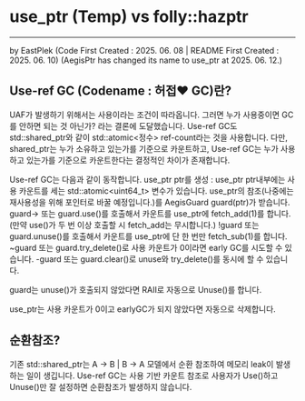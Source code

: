 # use_ptr (Temp) vs folly::hazptr
---
by EastPlek (Code First Created : 2025. 06. 08 | README First Created : 2025. 06. 10)
(AegisPtr has changed its name to use_ptr at 2025. 06. 12.)

## Use-ref GC (Codename : 허접❤️ GC)란?
UAF가 발생하기 위해서는 사용이라는 조건이 따라옵니다.
그러면 누가 사용중이면 GC를 안하면 되는 것 아닌가? 라는 결론에 도달했습니다.
Use-ref GC도 std::shared_ptr와 같이 std::atomic<정수> ref-count라는 것을 사용합니다.
다만, shared_ptr는 누가 소유하고 있는가를 기준으로 카운트하고,
Use-ref GC는 누가 사용하고 있는가를 기준으로 카운트한다는 결정적인 차이가 존재합니다.

Use-ref GC는 다음과 같이 동작합니다.
use_ptr<T> ptr를 생성 : use_ptr<T> ptr내부에는 사용 카운트를 세는 std::atomic<uint64_t> 변수가 있습니다.
use_ptr<T>의 참조(나중에는 재사용성을 위해 포인터로 바꿀 예정입니다.)를 AegisGuard<T> guard(ptr)가 받습니다.
guard-> 또는 guard.use()를 호출해서 카운트를 use_ptr<T>에 fetch_add(1)를 합니다. (만약 use()가 두 번 이상 호출할 시 fetch_add는 무시합니다.)
!guard 또는 guard.unuse()를 호출해서 카운트를 use_ptr<T>에 단 한 번만 fetch_sub(1)를 합니다.
~guard 또는 guard.try_delete()로 사용 카운트가 0이라면 early GC를 시도할 수 있습니다.
-guard 또는 guard.clear()로 unuse와 try_delete()를 동시에 할 수 있습니다.

guard는 unuse()가 호출되지 않았다면 RAII로 자동으로 Unuse()를 합니다.

use_ptr<T>는 사용 카운트가 0이고 earlyGC가 되지 않았다면 자동으로 삭제합니다.

## 순환참조?
기존 std::shared_ptr는 A -> B | B -> A 모델에서 순환 참조하여 메모리 leak이 발생하는 일이 생깁니다.
Use-ref GC는 사용 기반 카운트 참조로 사용자가 Use()하고 Unuse()만 잘 설정하면 순환참조가 발생하지 않습니다.
